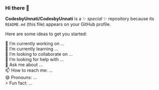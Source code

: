 ### Hi there 👋

**CodesbyUnnati/CodesbyUnnati** is a ✨ _special_ ✨ repository because its `README.md` (this file) appears on your GitHub profile.

Here are some ideas to get you started:

 🔭 I’m currently working on ...
 <br>
 🌱 I’m currently learning ...
 <br>
 👯 I’m looking to collaborate on ...
 <br>
 🤔 I’m looking for help with ...
 <br>
 💬 Ask me about ...
 <br>
 📫 How to reach me: ...
 <br>
 😄 Pronouns: ...
 <br>
 ⚡ Fun fact: ...

